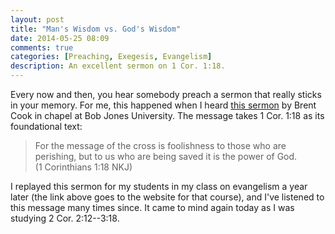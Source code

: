 ```yaml
---
layout: post
title: "Man's Wisdom vs. God's Wisdom"
date: 2014-05-25 08:09
comments: true
categories: [Preaching, Exegesis, Evangelism]
description: An excellent sermon on 1 Cor. 1:18.
---
```


Every now and then, you hear somebody preach a sermon that really sticks in your memory. For me, this happened when I heard [this sermon][sermon] by Brent Cook in chapel at Bob Jones University. The message takes 1 Cor. 1:18 as its foundational text:

> For the message of the cross is foolishness to those who are
> perishing, but to us who are being saved it is the power of God.
> (1 Corinthians 1:18 NKJ)

I replayed this sermon for my students in my class on evangelism a year later (the link above goes to the website for that course), and I've listened to this message many times since. It came to mind again today as I was studying 2 Cor. 2:12--3:18.

[sermon]: http://www.sermonaudio.com/sermoninfo.asp?SID=32111153492